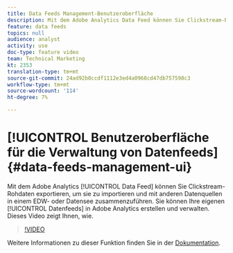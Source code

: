 ```yaml
---
title: Data Feeds Management-Benutzeroberfläche
description: Mit dem Adobe Analytics Data Feed können Sie Clickstream-Rohdaten exportieren, um sie zu importieren und mit anderen Datenquellen in einem EDW- oder Datensee zusammenzuführen. Sie können Ihre eigenen Data Feeds in Adobe Analytics erstellen und verwalten. Dieses Video zeigt Ihnen, wie.
feature: data feeds
topics: null
audience: analyst
activity: use
doc-type: feature video
team: Technical Marketing
kt: 2353
translation-type: tm+mt
source-git-commit: 24ad92b0ccdf1112e3ed4a0968cd47db757598c3
workflow-type: tm+mt
source-wordcount: '114'
ht-degree: 7%

---
```



# [!UICONTROL Benutzeroberfläche für die Verwaltung von Datenfeeds] {#data-feeds-management-ui}

Mit dem Adobe Analytics [!UICONTROL Data Feed] können Sie Clickstream-Rohdaten exportieren, um sie zu importieren und mit anderen Datenquellen in einem EDW- oder Datensee zusammenzuführen. Sie können Ihre eigenen [!UICONTROL Datenfeeds] in Adobe Analytics erstellen und verwalten. Dieses Video zeigt Ihnen, wie.

>[!VIDEO](https://video.tv.adobe.com/v/25452/?quality=12)

Weitere Informationen zu dieser Funktion finden Sie in der [Dokumentation](https://marketing.adobe.com/resources/help/en_US/reference/analytics-data-feed.html).
